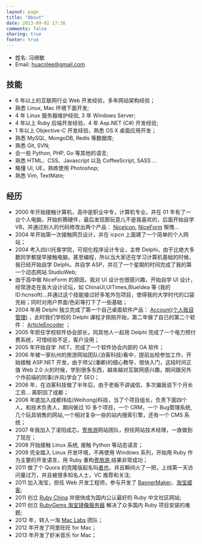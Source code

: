 ```yaml
---
layout: page
title: "About"
date: 2013-09-02 17:36
comments: false
sharing: true
footer: true
---
```

* 姓名: 冯继敏
* Email: huacnlee@gmail.com

## 技能

* 6 年以上的互联网行业 Web 开发经验，多年网站架构经验；
* 熟悉 Linux, Mac 环境下面开发;
* 4 年 Linux 服务器维护经验, 3 年 Windows Server;
* 4 年以上 Ruby 后端开发经验，4 年 Asp.NET (C#) 开发经验;
* 1 年以上 Objective-C 开发经验，熟悉 OS X 桌面应用开发；
* 熟悉 MySQL, MongoDB, Redis 等数据库;
* 熟悉 Git, SVN;
* 会一些 Python, PHP, Go 等其他的语言;
* 熟悉 HTML、CSS、Javascript 以及 CoffeeScript, SASS ...
* 略懂 UI, UE，熟练使用 Photoshop;
* 熟悉 Vim, TextMate;

## 经历

* 2000 年开始接触计算机，高中是职业中专，计算机专业，并在 01 年有了一台个人电脑，开始折腾硬件，最后发现那玩意儿不是我喜欢的，后面开始自学 VB，并通过别人的代码修改出两个产品： [NiceIcon](http://goo.gl/uNov), [NiceForm](http://goo.gl/7Nlk) 惭愧...
* 2004 年开始第一次接触网页设计，并在 icpcn 上面建了一个简单的个人网站；
* 2004 考入四川托普学院，可视化程序设计专业，主修 Delphi，由于比绝大多数同学都提早接触电脑，甚至编程，所以当大家还在学习计算机基础的时候，我已经开始自学 Delphi。并自学 ASP，并花了一个星期的时间完成了我的第一个动态网站 StudioWeb;
* 由于高中做 NiceForm 的原因，我对 UI 设计也很感兴趣，开始自学 UI 设计，经常游走在各大设计论坛，如 ChinaUI,UITimes,BlueIdea 等 (我的ID:hcnsoft)...并通过这个技能接过好多笔外包项目，使得我的大学时代的口袋充裕；同时对用户界面/色彩等打下了一些基础；
* 2004 年用 Delphi 独立完成了第一个自己桌面软件产品： [Account(个人账目管理)](http://goo.gl/uo9a) ，此时我们学校的 Delphi 课程才刚刚开始，第二年做了自已的第二个软件： [ArticleEncoder](http://huacnlee.com/blog/articleencoder) ；
* 2005 年担任学校软件协会部长，同其他人一起用 Delphi 完成了一个电力预付费系统，可惜经验不足，客户没用；
* 2005 年开始自学 .NET，完成了一个软件协会内部的 OA 软件；
* 2006 年被一家杭州的旅游网站团队(泊客科技)看中，提前出校参加工作，开始接触 ASP.NET 开发，由于师父(潘卿)的细心教导，很快入门，这段时间正值 Web 2.0 火的时候，学到很多东西，越来越对互联网感兴趣，期间跟另外个作前端的同事(许风)学会了 SEO；
* 2006 年，在泊客科技做了半年后，由于老板不讲诚信，多次骗我说下个月长工资... 离职回了成都；
* 2006 年底加入成都纬纮(Weihong)科技，当了个项目组长，负责下面四个人，和技术负责人，期间做过 10 多个项目，一个 CRM，一个 Bug管理系统,几个玩具销售的网站,一个相对复杂一些的站内搜索引擎，还有一个 CMS 系统；
* 2007 年我加入了凌阳成芯，[壹旅游](http://www.ytrip.com)网站团队，担任网站技术经理，一直做到了现在；
* 2008 开始接触 Linux 系统, 接触 Python 等动态语言；
* 2009 完全踏入 Linux 开发环境，不再使用 Windows 系列，开始用 Ruby 作为主要的开发语言，用 Ruby 重构[壹旅游](http://www.ytrip.com),结果非常成功；
* 2011 做了个 Quora 的克隆版起名叫[者也](http://github.com/huacnlee/quora)，并且瞬间火了一把，上线第一天访问量过万，并且被很多知名人士，VC 推荐和关注;
* 2011 加入淘宝，担任 Web 开发工程师，参与开发了 [BannerMaker](http://banner.taobao.com)、[淘宝威客](http://weike.taobao.com);
* 2011 创立 [Ruby China](http://ruby-china.org) 并很快成为国内公认最好的 Ruby 中文社区网站;
* 2011 创立 [RubyGems 淘宝镜像服务器](http://ruby.taobao.org) 解决了众多国内 Ruby 项目安装的难题;
* 2012 年，转入一淘 [Mac Labs](http://labs.etao.com) 团队；
* 2012 年开发了阿里旺旺 for Mac；
* 2013 年开发了虾米音乐 for Mac；